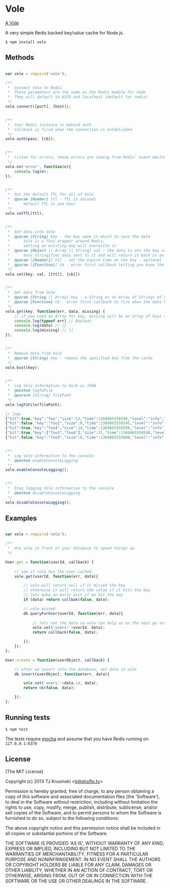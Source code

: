 # Vole

[A Vole](http://en.wikipedia.org/wiki/Vole)

A very simple Redis backed key/value cache for Node.js.

`$ npm install vole`

## Methods

````javascript

var vole = require('vole');

/**
 *	Connect Vole to Redis
 *	These parameters are the same as the Redis module for node
 *	They will default to 6379 and localhost (default for redis)
 */
vole.connect([port], [host]);


/**
 *	Your Redis instance is behind auth
 *	Callback is fired when the connection is established
 */
vole.auth(pass, [cb]);


/**
 *	Listen for errors, these errors are coming from Redis' event emitter
 */
vole.on('error', function(e){
	console.log(e);
});


/**
 *	Set the default TTL for all of Vole
 *	@param {Number} ttl - TTL in seconds
 *		default TTL is one hour
 */
vole.setTTL(ttl);


/**
 *	Set data into Vole
 *	@param {String} key - the key name in which to save the data
 *		Vole is a thin wrapper around Redis,
 *		setting an existing key will overwrite it
 *	@param {Object || Array || String} val - the data to set the key value to
 *		Vole stringifies data sent to it and will return it back as an Object
 *	@param [{Number}] ttl - set the expire time on the key - optional
 *	@param [{Function}] cb - error first callback letting you know the data has been cached - optional
 */
vole.set(key, val, [[ttl], [cb]])


/**
 *	Get data from Vole
 *	@param {String || Array} key - a String or an Array of Strings of key names to get
 *	@param {Function} cb - error first callback to fire when the data has been retrieved
 */
vole.get(key, function(err, data, missing) {
	// if you used an Array for key, missing will be an array of keys that were missed by the cache
	console.log(typeof err) // Boolean
	console.log(data) // {}
	console.log(missing) // []
});


/**
 *	Remove data from Vole
 *	@param {String} key - remove the specified key from the cache
 */
vole.bust(key);


/**
 *	Log Vole information to disk as JSON
 *	@method logToFile
 *	@pararm {String} filePath
 */
vole.logToFile(filePath);

// logs
{"hit":true,"key":"foo","size":13,"time":1369065558590,"level":"info","message":"","timestamp":"2013-05-20T15:59:18.590Z"}
{"hit":false,"key":"foo2","size":0,"time":1369065559595,"level":"info","message":"","timestamp":"2013-05-20T15:59:19.596Z"}
{"hit":true,"key":"foo4","size":14,"time":1369065559598,"level":"info","message":"","timestamp":"2013-05-20T15:59:19.598Z"}
{"hit":true,"key":["foo3","foo4"],"size":31,"time":1369065559598,"level":"info","message":"","timestamp":"2013-05-20T15:59:19.598Z"}
{"hit":false,"key":"foo3","size":0,"time":1369065559600,"level":"info","message":"","timestamp":"2013-05-20T15:59:19.600Z"}


/**
 *	Log Vole information to the console	
 *	@method enableConsoleLogging
 */
vole.enableConsoleLogging();


/**
 *	Stop logging Vole information to the console	
 *	@method disableConsoleLogging
 */
vole.disableConsoleLogging();

````

## Examples

````javascript

var vole = require('vole');

/**
 *	Use vole in front of your database to speed things up
 */

User.get = function(userId, callback) {
	
	// see if vole has the user cached
	vole.get(userId, function(err, data){

		// vole will return null if it missed the key
		// otherwise it will return the value if it hits the key
		// lets make an early exit if we hit the key
		if (data) return callbak(false, data);

		// vole missed
		db.queryForUser(userId, function(err, data){
		
			// lets set the data so vole can help us on the next go around
			vole.set('users:'+userId, data);
			return callback(false, data);

		});
	});
};

User.create = function(userObject, callback) {

	// after we insert into the database, set data in vole
	db.insert(userObject, function(err, data){

		vole.set('users:'+data.id, data);
		return cb(false, data);

	});
};

````
## Running tests

`$ npm test`

The tests require [mocha](https://github.com/visionmedia/mocha) and assume that you have Redis running on `127.0.0.1:6379`

## License

(The MIT License)

Copyright (c) 2013 TJ Krusinski &lt;tj@shoflo.tv&gt;

Permission is hereby granted, free of charge, to any person obtaining
a copy of this software and associated documentation files (the
'Software'), to deal in the Software without restriction, including
without limitation the rights to use, copy, modify, merge, publish,
distribute, sublicense, and/or sell copies of the Software, and to
permit persons to whom the Software is furnished to do so, subject to
the following conditions:

The above copyright notice and this permission notice shall be
included in all copies or substantial portions of the Software.

THE SOFTWARE IS PROVIDED 'AS IS', WITHOUT WARRANTY OF ANY KIND,
EXPRESS OR IMPLIED, INCLUDING BUT NOT LIMITED TO THE WARRANTIES OF
MERCHANTABILITY, FITNESS FOR A PARTICULAR PURPOSE AND NONINFRINGEMENT.
IN NO EVENT SHALL THE AUTHORS OR COPYRIGHT HOLDERS BE LIABLE FOR ANY
CLAIM, DAMAGES OR OTHER LIABILITY, WHETHER IN AN ACTION OF CONTRACT,
TORT OR OTHERWISE, ARISING FROM, OUT OF OR IN CONNECTION WITH THE
SOFTWARE OR THE USE OR OTHER DEALINGS IN THE SOFTWARE.
